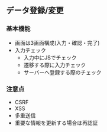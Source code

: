 ## データ登録/変更
### 基本機能
- 画面は3画面構成(入力・確認・完了)
- 入力チェック
    - 入力中にJSでチェック
    - 遷移する際に入力チェック
    - サーバーへ登録する際のチェック

### 注意点
- CSRF
- XSS
- 多重送信
- 重要な情報を更新する場合は再認証
